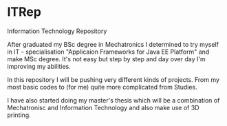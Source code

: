 # ITRep
Information Technology Repository

After graduated my BSc degree in Mechatronics I determined to try myself 
in IT - specialisation "Applicaion Frameworks for Java EE Platform" and make MSc degree. 
It's not easy but step by step and day over day I'm improving my abilities.

In this repository I will be pushing very different kinds of projects. From my most basic
codes to (for me) quite more complicated from Studies.

I have also started doing my master's thesis which will be a combination of Mechatronisc and Information Technology 
and also make use of 3D printing.
